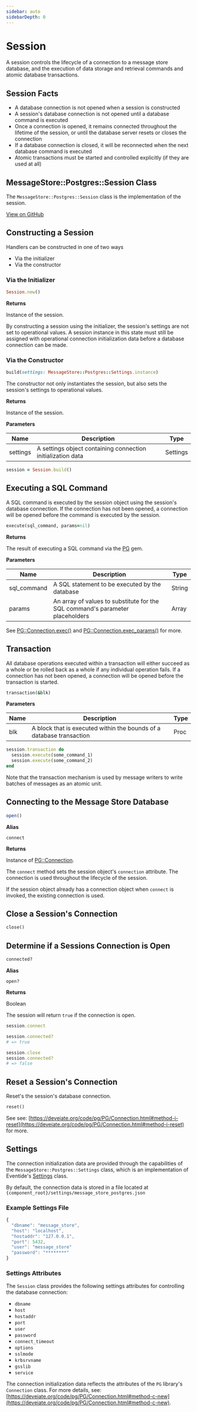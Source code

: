 ```yaml
---
sidebar: auto
sidebarDepth: 0
---
```


# Session

A session controls the lifecycle of a connection to a message store database, and the execution of data storage and retrieval commands and atomic database transactions.

## Session Facts

- A database connection is not opened when a session is constructed
- A session's database connection is not opened until a database command is executed
- Once a connection is opened, it remains connected throughout the lifetime of the session, or until the database server resets or closes the connection
- If a database connection is closed, it will be reconnected when the next database command is executed
- Atomic transactions must be started and controlled explicitly (if they are used at all)

## MessageStore::Postgres::Session Class

The `MessageStore::Postgres::Session` class is the implementation of the session.

[View on GitHub](https://github.com/eventide-project/message-store-postgres/blob/master/lib/message_store/postgres/session.rb)

## Constructing a Session

Handlers can be constructed in one of two ways

- Via the initializer
- Via the constructor

### Via the Initializer

``` ruby
Session.new()
```

**Returns**

Instance of the session.

By constructing a session using the initializer, the session's settings are not set to operational values. A session instance in this state must still be assigned with operational connection initialization data before a database connection can be made.

### Via the Constructor

``` ruby
build(settings: MessageStore::Postgres::Settings.instance)
```

The constructor not only instantiates the session, but also sets the session's settings to operational values.

**Returns**

Instance of the session.

**Parameters**

| Name | Description | Type |
| --- | --- | --- |
| settings | A settings object containing connection initialization data | Settings |

``` ruby
session = Session.build()
```

## Executing a SQL Command

A SQL command is executed by the session object using the session's database connection. If the connection has not been opened, a connection will be opened before the command is executed by the session.

``` ruby
execute(sql_command, params=nil)
```

**Returns**

The result of executing a SQL command via the [PG](https://deveiate.org/code/pg/) gem.

**Parameters**

| Name | Description | Type |
| --- | --- | --- |
| sql_command | A SQL statement to be executed by the database | String |
| params | An array of values to substitute for the SQL command's parameter placeholders | Array |

See [PG::Connection.exec()](https://deveiate.org/code/pg/PG/Connection.html#method-i-exec) and [PG::Connection.exec_params()](https://deveiate.org/code/pg/PG/Connection.html#method-i-exec_params) for more.

## Transaction

All database operations executed within a transaction will either succeed as a whole or be rolled back as a whole if any individual operation fails. If a connection has not been opened, a connection will be opened before the transaction is started.

``` ruby
transaction(&blk)
```

**Parameters**

| Name | Description | Type |
| --- | --- | --- |
| blk | A block that is executed within the bounds of a database transaction | Proc |

``` ruby
session.transaction do
  session.execute(some_command_1)
  session.execute(some_command_2)
end
```

<div class="note custom-block">
  <p>
    Note that the transaction mechanism is used by message writers to write batches of messages as an atomic unit.
  </p>
</div>

## Connecting to the Message Store Database

``` ruby
open()
```

**Alias**

`connect`

**Returns**

Instance of [PG::Connection](https://deveiate.org/code/pg/PG/Connection.html).

The `connect` method sets the session object's `connection` attribute. The connection is used throughout the lifecycle of the session.

If the session object already has a connection object when `connect` is invoked, the existing connection is used.

## Close a Session's Connection

``` ruby
close()
```

## Determine if a Sessions Connection is Open

``` ruby
connected?
```

**Alias**

`open?`

**Returns**

Boolean

The session will return `true` if the connection is open.

``` ruby
session.connect

session.connected?
# => true

session.close
session.connected?
# => false
```

## Reset a Session's Connection

Reset's the session's database connection.

``` ruby
reset()
```

See see: [https://deveiate.org/code/pg/PG/Connection.html#method-i-reset](https://deveiate.org/code/pg/PG/Connection.html#method-i-reset) for more.

## Settings

The connection initialization data are provided through the capabilities of the `MessageStore::Postgres::Settings` class, which is an implementation of Eventide's [Settings](https://github.com/eventide-project/settings/blob/master/README.md) class.

By default, the connection data is stored in a file located at `{component_root}/settings/message_store_postgres.json`

### Example Settings File

``` javascript
{
  "dbname": "message_store",
  "host": "localhost",
  "hostaddr": "127.0.0.1",
  "port": 5432,
  "user": "message_store"
  "password": "********"
}
```

### Settings Attributes

The `Session` class provides the following settings attributes for controlling the database connection:

- `dbname`
- `host`
- `hostaddr`
- `port`
- `user`
- `password`
- `connect_timeout`
- `options`
- `sslmode`
- `krbsrvname`
- `gsslib`
- `service`

The connection initialization data reflects the attributes of the `PG` library's `Connection` class. For more details, see: [https://deveiate.org/code/pg/PG/Connection.html#method-c-new](https://deveiate.org/code/pg/PG/Connection.html#method-c-new).
